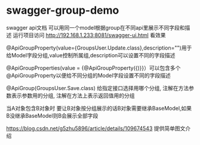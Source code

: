 # swagger-group-demo
swagger api文档 可以用同一个model根据group在不同api里展示不同字段和描述
运行项目访问 http://192.168.1.233:8081/swagger-ui.html 看效果

@ApiGroupProperty(value={GroupsUser.Update.class},description="")用于给Model字段分组,value控制所属组,description可以设置不同的字段描述

@ApiGroupProperties(value = {@ApiGroupProperty({)}}）可以包含多个@ApiGroupProperty以便给不同分组的Model字段设置不同的字段描述

@ApiGroup(GroupsUser.Save.class) 给指定接口选择用哪个分组, 注解在方法参数表示参数用的分组, 注解在方法上表示返回值用的分组

当A对象包含B对象时 要让B对象按分组展示的话B对象需要继承BaseModel,如果B没继承BaseModel则B会展示全部字段

https://blog.csdn.net/g5zhu5896/article/details/109674543 提供简单图文介绍
